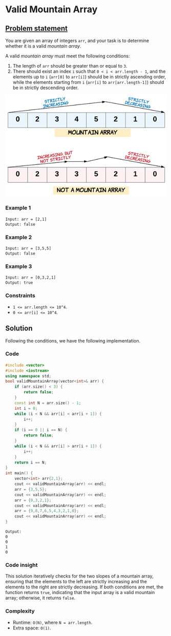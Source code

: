 # Valid Mountain Array

## [Problem statement](https://leetcode.com/problems/valid-mountain-array/)

You are given an array of integers `arr`, and your task is to determine whether it is a valid *mountain array*.

A valid *mountain array* must meet the following conditions:

1. The length of `arr` should be greater than or equal to `3`.
2. There should exist an index `i` such that `0 < i < arr.length - 1`, and the elements up to `i` (`arr[0]` to `arr[i]`) should be in strictly ascending order, while the elements starting from `i` (`arr[i]` to `arr[arr.length-1]`) should be in strictly descending order.

![Mountain array](01_ARR_941_hint_valid_mountain_array.png)

### Example 1
```text
Input: arr = [2,1]
Output: false
```

### Example 2
```text
Input: arr = [3,5,5]
Output: false
```

### Example 3
```text
Input: arr = [0,3,2,1]
Output: true
``` 

### Constraints

* `1 <= arr.length <= 10^4`.
* `0 <= arr[i] <= 10^4`.

## Solution

Following the conditions, we have the following implementation.

### Code
```cpp
#include <vector>
#include <iostream>
using namespace std;
bool validMountainArray(vector<int>& arr) {
    if (arr.size() < 3) {
        return false;
    }
    const int N = arr.size() - 1;
    int i = 0;
    while (i < N && arr[i] < arr[i + 1]) {
        i++;
    }
    if (i == 0 || i == N) {
        return false;
    }
    while (i < N && arr[i] > arr[i + 1]) {
        i++;
    }
    return i == N;
}
int main() {
    vector<int> arr{2,1};
    cout << validMountainArray(arr) << endl;
    arr = {3,5,5};   
    cout << validMountainArray(arr) << endl;
    arr = {0,3,2,1};   
    cout << validMountainArray(arr) << endl;
    arr = {9,8,7,6,5,4,3,2,1,0};
    cout << validMountainArray(arr) << endl;
}
```
```text
Output:
0
0
1
0
```

### Code insight

This solution iteratively checks for the two slopes of a mountain array, ensuring that the elements to the left are strictly increasing and the elements to the right are strictly decreasing. If both conditions are met, the function returns `true`, indicating that the input array is a valid mountain array; otherwise, it returns `false`.

### Complexity
* Runtime: `O(N)`, where `N = arr.length`.
* Extra space: `O(1)`.

